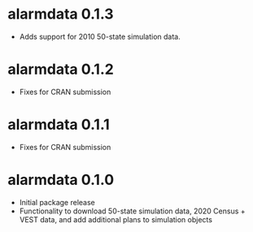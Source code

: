 # alarmdata 0.1.3

* Adds support for 2010 50-state simulation data.

# alarmdata 0.1.2

* Fixes for CRAN submission

# alarmdata 0.1.1

* Fixes for CRAN submission

# alarmdata 0.1.0

* Initial package release
* Functionality to download 50-state simulation data, 2020 Census + VEST data,
and add additional plans to simulation objects
